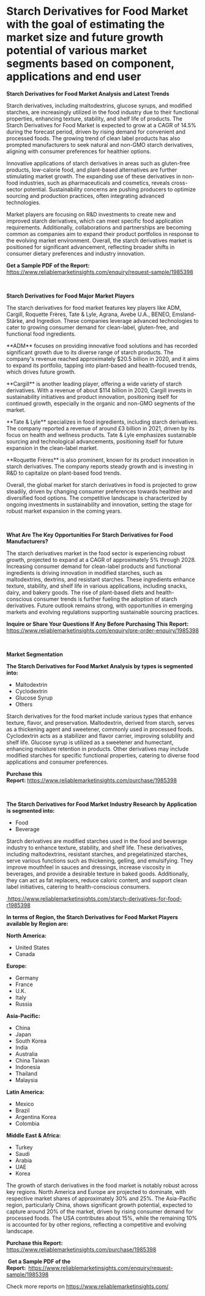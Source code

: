 <p><h1>Starch Derivatives for Food Market with the goal of estimating the market size and future growth potential of various market segments based on component, applications and end user</h1></p><p><strong>Starch Derivatives for Food Market Analysis and Latest Trends</strong></p>
<p><p>Starch derivatives, including maltodextrins, glucose syrups, and modified starches, are increasingly utilized in the food industry due to their functional properties, enhancing texture, stability, and shelf life of products. The Starch Derivatives for Food Market is expected to grow at a CAGR of 14.5% during the forecast period, driven by rising demand for convenient and processed foods. The growing trend of clean label products has also prompted manufacturers to seek natural and non-GMO starch derivatives, aligning with consumer preferences for healthier options.</p><p>Innovative applications of starch derivatives in areas such as gluten-free products, low-calorie food, and plant-based alternatives are further stimulating market growth. The expanding use of these derivatives in non-food industries, such as pharmaceuticals and cosmetics, reveals cross-sector potential. Sustainability concerns are pushing producers to optimize sourcing and production practices, often integrating advanced technologies. </p><p>Market players are focusing on R&D investments to create new and improved starch derivatives, which can meet specific food application requirements. Additionally, collaborations and partnerships are becoming common as companies aim to expand their product portfolios in response to the evolving market environment. Overall, the starch derivatives market is positioned for significant advancement, reflecting broader shifts in consumer dietary preferences and industry innovation.</p></p>
<p><strong>Get a Sample PDF of the Report:&nbsp;</strong> <a href="https://www.reliablemarketinsights.com/enquiry/request-sample/1985398?utm_campaign=1994&utm_medium=2&utm_source=Github&utm_content=ia&utm_term=15022025&utm_id=starch-derivatives-for-food">https://www.reliablemarketinsights.com/enquiry/request-sample/1985398</a></p>
<p>&nbsp;</p>
<p><strong>Starch Derivatives for Food Major Market Players</strong></p>
<p><p>The starch derivatives for food market features key players like ADM, Cargill, Roquette Frères, Tate & Lyle, Agrana, Avebe U.A., BENEO, Emsland-Stärke, and Ingredion. These companies leverage advanced technologies to cater to growing consumer demand for clean-label, gluten-free, and functional food ingredients.</p><p>**ADM** focuses on providing innovative food solutions and has recorded significant growth due to its diverse range of starch products. The company's revenue reached approximately $20.5 billion in 2020, and it aims to expand its portfolio, tapping into plant-based and health-focused trends, which drives future growth.</p><p>**Cargill** is another leading player, offering a wide variety of starch derivatives. With a revenue of about $114 billion in 2020, Cargill invests in sustainability initiatives and product innovation, positioning itself for continued growth, especially in the organic and non-GMO segments of the market.</p><p>**Tate & Lyle** specializes in food ingredients, including starch derivatives. The company reported a revenue of around £3 billion in 2021, driven by its focus on health and wellness products. Tate & Lyle emphasizes sustainable sourcing and technological advancements, positioning itself for future expansion in the clean-label market.</p><p>**Roquette Frères** is also prominent, known for its product innovation in starch derivatives. The company reports steady growth and is investing in R&D to capitalize on plant-based food trends.</p><p>Overall, the global market for starch derivatives in food is projected to grow steadily, driven by changing consumer preferences towards healthier and diversified food options. The competitive landscape is characterized by ongoing investments in sustainability and innovation, setting the stage for robust market expansion in the coming years.</p></p>
<p>&nbsp;</p>
<p><strong>What Are The Key Opportunities For Starch Derivatives for Food Manufacturers?</strong></p>
<p><p>The starch derivatives market in the food sector is experiencing robust growth, projected to expand at a CAGR of approximately 5% through 2028. Increasing consumer demand for clean-label products and functional ingredients is driving innovation in modified starches, such as maltodextrins, dextrins, and resistant starches. These ingredients enhance texture, stability, and shelf life in various applications, including snacks, dairy, and bakery goods. The rise of plant-based diets and health-conscious consumer trends is further fueling the adoption of starch derivatives. Future outlook remains strong, with opportunities in emerging markets and evolving regulations supporting sustainable sourcing practices.</p></p>
<p><strong>Inquire or Share Your Questions If Any Before Purchasing This Report:</strong> <a href="https://www.reliablemarketinsights.com/enquiry/pre-order-enquiry/1985398?utm_campaign=1994&utm_medium=2&utm_source=Github&utm_content=ia&utm_term=15022025&utm_id=starch-derivatives-for-food">https://www.reliablemarketinsights.com/enquiry/pre-order-enquiry/1985398</a></p>
<p>&nbsp;</p>
<p><strong>Market Segmentation</strong></p>
<p><strong>The Starch Derivatives for Food Market Analysis by types is segmented into:</strong></p>
<p><ul><li>Maltodextrin</li><li>Cyclodextrin</li><li>Glucose Syrup</li><li>Others</li></ul></p>
<p><p>Starch derivatives for the food market include various types that enhance texture, flavor, and preservation. Maltodextrin, derived from starch, serves as a thickening agent and sweetener, commonly used in processed foods. Cyclodextrin acts as a stabilizer and flavor carrier, improving solubility and shelf life. Glucose syrup is utilized as a sweetener and humectant, enhancing moisture retention in products. Other derivatives may include modified starches for specific functional properties, catering to diverse food applications and consumer preferences.</p></p>
<p><strong>Purchase this Report:&nbsp;</strong><a href="https://www.reliablemarketinsights.com/purchase/1985398?utm_campaign=1994&utm_medium=2&utm_source=Github&utm_content=ia&utm_term=15022025&utm_id=starch-derivatives-for-food">https://www.reliablemarketinsights.com/purchase/1985398</a></p>
<p>&nbsp;</p>
<p><strong>The Starch Derivatives for Food Market Industry Research by Application is segmented into:</strong></p>
<p><ul><li>Food</li><li>Beverage</li></ul></p>
<p><p>Starch derivatives are modified starches used in the food and beverage industry to enhance texture, stability, and shelf life. These derivatives, including maltodextrins, resistant starches, and pregelatinized starches, serve various functions such as thickening, gelling, and emulsifying. They improve mouthfeel in sauces and dressings, increase viscosity in beverages, and provide a desirable texture in baked goods. Additionally, they can act as fat replacers, reduce caloric content, and support clean label initiatives, catering to health-conscious consumers.</p></p>
<p><a href="https://www.reliablemarketinsights.com/starch-derivatives-for-food-r1985398?utm_campaign=1994&utm_medium=2&utm_source=Github&utm_content=ia&utm_term=15022025&utm_id=starch-derivatives-for-food">&nbsp;https://www.reliablemarketinsights.com/starch-derivatives-for-food-r1985398</a></p>
<p><strong>In terms of Region, the Starch Derivatives for Food Market Players available by Region are:</strong></p>
<p>
    <p> <strong> North America: </strong>
        <ul>
            <li>United States</li>
            <li>Canada</li>
        </ul>
        </p> 
    <p> <strong> Europe: </strong>
        <ul>
            <li>Germany</li>
            <li>France</li>
            <li>U.K.</li>
            <li>Italy</li>
            <li>Russia</li>
        </ul>
        </p> 
    <p> <strong> Asia-Pacific: </strong>
        <ul>
            <li>China</li>
            <li>Japan</li>
            <li>South Korea</li>
            <li>India</li>
            <li>Australia</li>
            <li>China Taiwan</li>
            <li>Indonesia</li>
            <li>Thailand</li>
            <li>Malaysia</li>
        </ul>
        </p> 
    <p> <strong> Latin America: </strong>
        <ul>
            <li>Mexico</li>
            <li>Brazil</li>
            <li>Argentina Korea</li>
            <li>Colombia</li>
        </ul>
        </p> 
    <p> <strong> Middle East & Africa: </strong>
        <ul>
            <li>Turkey</li>
            <li>Saudi</li>
            <li>Arabia</li>
            <li>UAE</li>
            <li>Korea</li>
        </ul>
    </p>
    </p>
<p><p>The growth of starch derivatives in the food market is notably robust across key regions. North America and Europe are projected to dominate, with respective market shares of approximately 30% and 25%. The Asia-Pacific region, particularly China, shows significant growth potential, expected to capture around 20% of the market, driven by rising consumer demand for processed foods. The USA contributes about 15%, while the remaining 10% is accounted for by other regions, reflecting a competitive and evolving landscape.</p></p>
<p><strong>Purchase this Report: </strong><a href="https://www.reliablemarketinsights.com/purchase/1985398?utm_campaign=1994&utm_medium=2&utm_source=Github&utm_content=ia&utm_term=15022025&utm_id=starch-derivatives-for-food">https://www.reliablemarketinsights.com/purchase/1985398</a></p>
<p>&nbsp;<strong>Get a Sample PDF of the Report:&nbsp;&nbsp;</strong><a href="https://www.reliablemarketinsights.com/enquiry/request-sample/1985398?utm_campaign=1994&utm_medium=2&utm_source=Github&utm_content=ia&utm_term=15022025&utm_id=starch-derivatives-for-food">https://www.reliablemarketinsights.com/enquiry/request-sample/1985398</a></p>
<p><strong></strong></p>
<p>Check more reports on <a href="https://www.reliablemarketinsights.com/?utm_campaign=1994&utm_medium=2&utm_source=Github&utm_content=ia&utm_term=15022025&utm_id=starch-derivatives-for-food">https://www.reliablemarketinsights.com/</a></p>